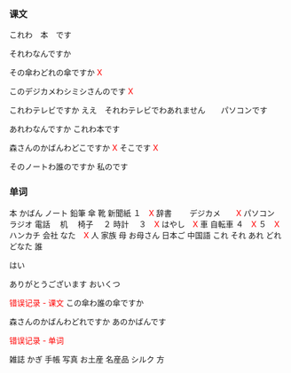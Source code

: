 ### 课文

これわ　本　です

それわなんですか

その傘わどれの傘ですか  <span style="color: red;">X</span>

このデジカメわシミシさんのです <span style="color: red;">X</span>



これわテレビですか
ええ　それわテレビでわあれません　　パソコンです

あれわなんですか
これわ本です

森さんのかばんわどこですか <span style="color: red;">X</span>
そこです <span style="color: red;">X</span>

そのノートわ誰のですか
私のです


### 单词
本
かばん
ノート
鉛筆
傘
靴
新聞紙
１　<span style="color: red;">X</span>
辞書　　
デジカメ　　<span style="color: red;">X</span>
パソコン　
ラジオ
電話　
机　
椅子　
２
時計　
３　<span style="color: red;">X</span>
はやし　<span style="color: red;">X</span>
車
自転車
４　<span style="color: red;">X</span>
５　<span style="color: red;">X</span>
ハンカチ
会社
なた　<span style="color: red;">X</span>
人
家族
母
お母さん
日本ご
中国語
これ
それ
あれ
どれ
どなた
誰

はい

ありがとうございます
おいくつ


<span style="color: red;">错误记录 - 课文</span>
この傘わ誰の傘ですか

森さんのかばんわどれですか
あのかばんです

<span style="color: red;">错误记录 - 单词</span>

雑誌
かぎ
手帳
写真
お土産
名産品
シルク
方
